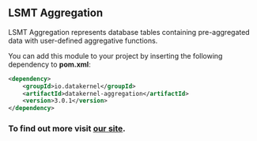## LSMT Aggregation

LSMT Aggregation represents database tables containing pre-aggregated data with user-defined aggregative functions.

You can add this module to your project by inserting the following dependency to **pom.xml**:
```xml
<dependency>
    <groupId>io.datakernel</groupId>
    <artifactId>datakernel-aggregation</artifactId>
    <version>3.0.1</version>
</dependency>
```

### To find out more visit [our site](https://datakernel.io/docs/cloud/aggregation.html).
